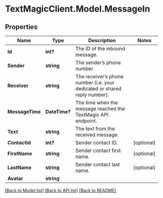 # TextMagicClient.Model.MessageIn
## Properties

Name | Type | Description | Notes
------------ | ------------- | ------------- | -------------
**Id** | **int?** | The ID of the inbound message. | 
**Sender** | **string** | The sender’s phone number. | 
**Receiver** | **string** | The receiver’s phone number (i.e. your dedicated or shared reply number). | 
**MessageTime** | **DateTime?** | The time when the message reached the TextMagic API endpoint. | 
**Text** | **string** | The text from the received message. | 
**ContactId** | **int?** | Sender contact ID. | [optional] 
**FirstName** | **string** | Sender contact first name. | [optional] 
**LastName** | **string** | Sender contact last name. | [optional] 
**Avatar** | **string** |  | 

[[Back to Model list]](../README.md#documentation-for-models) [[Back to API list]](../README.md#documentation-for-api-endpoints) [[Back to README]](../README.md)

